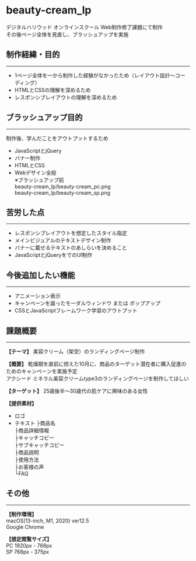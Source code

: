 # beauty-cream_lp
デジタルハリウッド オンラインスクール Web制作修了課題にて制作  
その後ページ全体を見直し、ブラッシュアップを実施

## 制作経緯・目的
---
- 1ページ全体を一から制作した経験がなかったため（レイアウト設計〜コーディング）
- HTMLとCSSの理解を深めるため
- レスポンシブレイアウトの理解を深めるため

## ブラッシュアップ目的
---
制作後、学んだことをアウトプットするため
- JavaScriptとjQuery
- バナー制作
- HTMLとCSS
- Webデザイン全般  
※ブラッシュアップ前  
  beauty-cream_lp/beauty-cream_pc.png  
  beauty-cream_lp/beauty-cream_sp.png  

## 苦労した点
---
- レスポンシブレイアウトを想定したスタイル指定
- メインビジュアルのテキストデザイン制作
- バナーに載せるテキストのあしらいを決めること
- JavaScriptとjQueryをでのUI制作

## 今後追加したい機能
---
- アニメーション表示
- キャンペーンを謳ったモーダルウィンドウ または ポップアップ
- CSSとJavaScriptフレームワーク学習のアウトプット

## 課題概要
---
**【テーマ】**
美容クリーム（架空）のランディングページ制作

**【概要】**
乾燥期を直前に控えた10月に、商品のターゲット潜在者に購入促進のためのキャンペーンを実施予定  
アクシード ミネラル美容クリームtype3のランディングページを制作してほしい

**【ターゲット】**
25歳後半〜30歳代の肌ケアに興味のある女性

**【提供素材】**
- ロゴ
- テキスト
  ├商品名  
  ├商品詳細情報  
  ├キャッチコピー  
  ├サブキャッチコピー  
  ├商品説明  
  ├使用方法  
  ├お客様の声  
  └FAQ

## その他
---
**【制作環境】**  
macOS(13-inch, M1, 2020) ver12.5  
Google Chrome

**【想定閲覧サイズ】**  
PC 1920px - 768px  
SP 768px - 375px